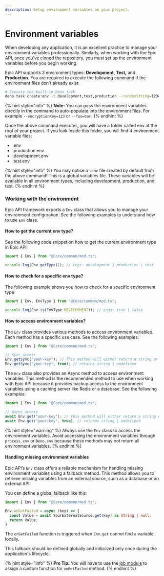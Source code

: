 ```yaml
---
description: Setup environment variables on your project.
---
```


# Environment variables

When developing any application, it is an excellent practice to manage your environment variables professionally. Similarly, when working with the Epic API, once you've cloned the repository, you must set up the environment variables before you begin working.

Epic API supports 3 environment types: **Development**, **Test,** and **Production**. You are required to execute the following command if the environment files don't already exist:

```bash
# Execute the built-in Deno task
deno task create:env -t development,test,production --randomString=123457890 --dbConnectionString="mongodb://localhost:27017/epic-api"
```

{% hint style="info" %}
**Note:** You can pass the environment variables directly in the command to auto-populate into the environment files. For example `--encryptionKey=123` or `--foo=bar`.
{% endhint %}

Once the above command executes, you will have a folder called env at the root of your project. If you look inside this folder, you will find 4 environment variable files:

* .env
* .production.env
* .development.env
* .test.env

{% hint style="info" %}
You may notice a `.env` file created by default from the above command! This is a global variables file. These variables will be available in all environment types, including development, production, and test.
{% endhint %}

### Working with the environment

Epic API framework exports a `Env` class that allows you to manage your environment configuration. See the following examples to understand how to use `Env` class.

#### How to get the current env type?

See the following code snippet on how to get the current environment type in Epic API:

```typescript
import { Env } from "@Core/common/mod.ts";

console.log(Env.getType()); // Logs: development | production | test
```

#### How to check for a specific env type?

The following example shows you how to check for a specific environment type:

```typescript
import { Env, EnvType } from "@Core/common/mod.ts";

console.log(Env.is(EnvType.DEVELOPMENT)); // Logs: true | false
```

#### How to access environment variables?

The `Env` class provides various methods to access environment variables. Each method has a specific use case. See the following examples:

```typescript
import { Env } from "@Core/common/mod.ts";

// Sync access
Env.getSync("your-key"); // This method will either return a string or throw an error if undefined.
Env.getSync("your-key", true); // returns string | undefined
```

The `Env` class also provides an Async method to access environment variables. This method is the recommended method to use when working with Epic API because it provides backup access to the environment variables using a caching server like Redis or a database. See the following examples:

```typescript
import { Env } from "@Core/common/mod.ts";

// Async access
await Env.get("your-key"); // This method will either return a string or throw an error if undefined.
await Env.get("your-key", true); // returns string | undefined
```

{% hint style="warning" %}
Always use the `Env` class to access the environment variables. Avoid accessing the environment variables through `process.env` or `Deno.env` because these methods may not return all environment variables.
{% endhint %}

#### Handling missing environment variables

Epic API’s `Env` class offers a reliable mechanism for handling missing environment variables using a fallback method. This method allows you to retrieve missing variables from an external source, such as a database or an external API.

You can define a global fallback like this:

```typescript
import { Env } from "@Core/common/mod.ts";

Env.onGetFailed = async (key) => {
  const Value = await YourExternalSource.get(key) as string | null;
  return Value;
}
```

The `onGetFailed` function is triggered when `Env.get` cannot find a variable locally.

This fallback should be defined globally and initialized only once during the application's lifecycle.

{% hint style="info" %}
**Pro Tip:** You will have to use the [job module](overview/jobs.md) to assign a custom function for `onGetFailed` method.
{% endhint %}
